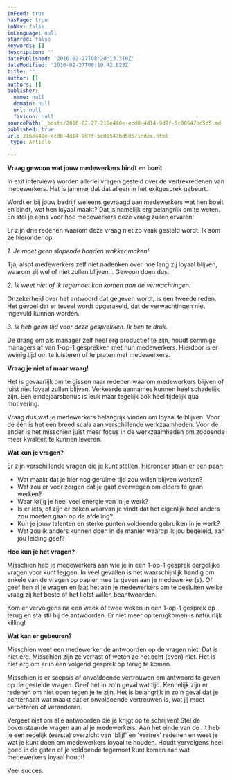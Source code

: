 ```yaml
---
inFeed: true
hasPage: true
inNav: false
inLanguage: null
starred: false
keywords: []
description: ''
datePublished: '2016-02-27T08:20:13.310Z'
dateModified: '2016-02-27T08:19:42.823Z'
title: ''
author: []
authors: []
publisher:
  name: null
  domain: null
  url: null
  favicon: null
sourcePath: _posts/2016-02-27-216e440e-ecd8-4d14-9d7f-5c00547bd5d5.md
published: true
url: 216e440e-ecd8-4d14-9d7f-5c00547bd5d5/index.html
_type: Article

---
```

**Vraag gewoon wat jouw medewerkers bindt en boeit**

In exit interviews worden allerlei vragen gesteld over de vertrekredenen van medewerkers. Het is jammer dat dat alleen in het exitgesprek gebeurt.

Wordt er bij jouw bedrijf weleens gevraagd aan medewerkers wat hen boeit en bindt, wat hen loyaal maakt? Dat is namelijk erg belangrijk om te weten. En stel je eens voor hoe medewerkers deze vraag zullen ervaren!

Er zijn drie redenen waarom deze vraag niet zo vaak gesteld wordt. Ik som ze hieronder op:

_1\. Je moet geen slapende honden wakker maken!_

Tja, alsof medewerkers zelf niet nadenken over hoe lang zij loyaal blijven, waarom zij wel of niet zullen blijven... Gewoon doen dus.

_2\. Ik weet niet of ik tegemoet kan komen aan de verwachtingen._

Onzekerheid over het antwoord dat gegeven wordt, is een tweede reden. Het gevoel dat er teveel wordt opgerakeld, dat de verwachtingen niet ingevuld kunnen worden.

_3\. Ik heb geen tijd voor deze gesprekken. Ik ben te druk._

De drang om als manager zelf heel erg productief te zijn, houdt sommige managers af van 1-op-1 gesprekken met hun medewerkers. Hierdoor is er weinig tijd om te luisteren of te praten met medewerkers.

**Vraag je niet af maar vraag!**

Het is gevaarlijk om te gissen naar redenen waarom medewerkers blijven of juist niet loyaal zullen blijven. Verkeerde aannames kunnen heel schadelijk zijn. Een eindejaarsbonus is leuk maar tegelijk ook heel tijdelijk qua motivering.

Vraag dus wat je medewerkers belangrijk vinden om loyaal te blijven. Voor de één is het een breed scala aan verschillende werkzaamheden. Voor de ander is het misschien juist meer focus in de werkzaamheden om zodoende meer kwaliteit te kunnen leveren.

**Wat kun je vragen?**

Er zijn verschillende vragen die je kunt stellen. Hieronder staan er een paar:

* Wat maakt dat je hier nog geruime tijd zou willen blijven werken?
* Wat zou er voor zorgen dat je gaat overwegen om elders te gaan werken?
* Waar krijg je heel veel energie van in je werk?
* Is er iets, of zijn er zaken waarvan je vindt dat het eigenlijk heel anders zou moeten gaan op de afdeling?
* Kun je jouw talenten en sterke punten voldoende gebruiken in je werk?
* Wat zou ik anders kunnen doen in de manier waarop ik jou begeleid, aan jou leiding geef?

**Hoe kun je het vragen?**

Misschien heb je medewerkers aan wie je in een 1-op-1 gesprek dergelijke vragen voor kunt leggen. In veel gevallen is het waarschijnlijk handig om enkele van de vragen op papier mee te geven aan je medewerker(s). Of geef hen al je vragen en laat het aan je medewerkers om te besluiten welke vraag zij het beste of het liefst willen beantwoorden.

Kom er vervolgens na een week of twee weken in een 1-op-1 gesprek op terug en sta stil bij de antwoorden. Er niet meer op terugkomen is natuurlijk killing!

**Wat kan er gebeuren?**

Misschien weet een medewerker de antwoorden op de vragen niet. Dat is niet erg. Misschien zijn ze verrast of weten ze het echt (even) niet. Het is niet erg om er in een volgend gesprek op terug te komen.

Misschien is er scepsis of onvoldoende vertrouwen om antwoord te geven op de gestelde vragen. Geef het in zo'n geval wat tijd. Kennelijk zijn er redenen om niet open tegen je te zijn. Het is belangrijk in zo'n geval dat je achterhaalt wat maakt dat er onvoldoende vertrouwen is, wat jij moet verbeteren of veranderen.

Vergeet niet om alle antwoorden die je krijgt op te schrijven! Stel de bovenstaande vragen aan al je medewerkers. Aan het einde van de rit heb je een redelijk (eerste) overzicht van 'blijf' en 'vertrek' redenen en weet je wat je kunt doen om medewerkers loyaal te houden. Houdt vervolgens heel goed in de gaten of je voldoende tegemoet kunt komen aan wat medewerkers loyaal houdt!

Veel succes.